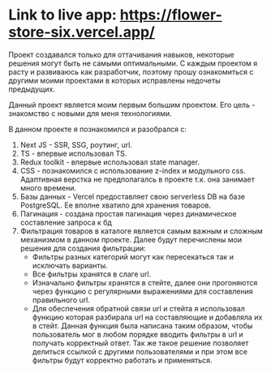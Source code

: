# Link to live app: https://flower-store-six.vercel.app/

Проект создавался только для оттачивания навыков, некоторые решения могут быть не самыми оптимальными. С каждым проектом я расту и развиваюсь как разработчик, поэтому прошу ознакомиться с другими моими проектами в которых исправлены недочеты предыдущих.

Данный проект является моим первым большим проектом. Его цель - знакомство с новыми для меня технологиями.

В данном проекте я познакомился и разобрался с:
1. Next JS - SSR, SSG, роутинг, url.
2. TS - впервые использовал TS.
3. Redux toolkit - впервые использовал state manager.
4. CSS - познакомился с использование z-index и модульного css. Адаптивная верстка не предполагалсь в проекте т.к. она занимает много времени.
5. Базы данных - Vercel предоставляет свою serverless DB на базе PostgreSQL. Ее вполне хватило для хранения товаров.
6. Пагинация - создана простая пагинация через динамическое составление запроса к бд
7. Фильтрация товаров в каталоге является самым важным и сложным механизмом в данном проекте. Далее будут перечислены мои решения для создания фильтрации:
   * Фильтры разных категорий могут как пересекаться так и исключать варианты.
   * Все фильтры хранятся в слаге url.
   * Изначально фильтры хранятся в стейте, далее они прогоняются через функцию с регулярными выражениями для составления правильного url.
   * Для обеспечения обратной связи url и стейта я использовал функцию которая разбирала url на составляющие и добавляла их в стейт. Данная функция была написана таким образом, чтобы пользователь мог в любом порядке вводить фильтры в url и получать корректный ответ. Так        же такое решение позволяет делиться ссылкой с другими пользователями и при этом все фильтры будут корректно работать и применяться.
